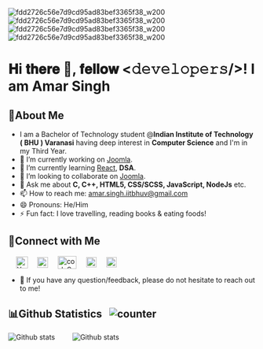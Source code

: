 ![fdd2726c56e7d9cd95ad83bef3365f38_w200](https://user-images.githubusercontent.com/88260268/174232511-9bf9f724-a2bb-4232-9b6c-dbad53c8d5d8.gif)![fdd2726c56e7d9cd95ad83bef3365f38_w200](https://user-images.githubusercontent.com/88260268/174232511-9bf9f724-a2bb-4232-9b6c-dbad53c8d5d8.gif)![fdd2726c56e7d9cd95ad83bef3365f38_w200](https://user-images.githubusercontent.com/88260268/174232511-9bf9f724-a2bb-4232-9b6c-dbad53c8d5d8.gif)![fdd2726c56e7d9cd95ad83bef3365f38_w200](https://user-images.githubusercontent.com/88260268/174232511-9bf9f724-a2bb-4232-9b6c-dbad53c8d5d8.gif)


# 𝐇i 𝐭𝐡𝐞𝐫𝐞 👋, 𝐟𝐞𝐥𝐥𝐨𝐰 <𝚍𝚎𝚟𝚎𝚕𝚘𝚙𝚎𝚛𝚜/>! I am **Amar Singh**
## 🐥**About Me**

- I am a Bachelor of Technology student @**Indian Institute of Technology ( BHU ) Varanasi** having deep interest in **Computer Science** and I'm in my Third Year.
- 🔭 I’m currently working on [Joomla](https://github.com/joomla).
- 🌱 I’m currently learning [React](https://reactjs.org/), **DSA**.
- 👯 I’m looking to collaborate on [Joomla](https://github.com/joomla).
- 💬 Ask me about **C, C++, HTML5, CSS/SCSS, JavaScript, NodeJs** etc.
- 📫 How to reach me: amar.singh.iitbhuv@gmail.com
- 😄 Pronouns: He/Him
- ⚡ Fun fact: I love travelling, reading books & eating foods!

 
## 🤝**Connect with Me**                                           
&nbsp; &nbsp; <a href="https://mail.google.com/mail/u/1/#inbox"><img align="center" src="http://fonts.gstatic.com/s/i/productlogos/gmail_round_2020q4/v1/web-96dp/logo_gmail_round_2020q4_color_2x_web_96dp.png" alt="Yu Shi | LinkedIn" height="24px" width="24px"/></a> &nbsp; &nbsp;             [<img align="center" alt="codeSTACKr | Twitter" width="22px" src="https://github.com/johan/svg-cleanups/blob/master/logos/twitter.svg" />](https://twitter.com/amar_singh17?s=20&t=Dd9tP-PMRU45oEdNJ-MOAA) &nbsp; &nbsp;             [<img align="center" alt="codeSTACKr.com" width="38px" height="26px" src="https://betanews.com/wp-content/uploads/2019/01/chrome-dark-mode.jpg" />](https://github.com/amarsingh7) &nbsp; &nbsp;
<a href="https://www.linkedin.com/in/amarsingh7/"><img align="center" src="https://raw.githubusercontent.com/yushi1007/yushi1007/main/images/linkedin.svg" alt="Yu Shi | LinkedIn" width="21px"/></a>   &nbsp; &nbsp;
<a href="https://www.instagram.com/invites/contact/?i=1padv3usjt0xx&utm_content=kijs5ww"><img align="center" src="https://raw.githubusercontent.com/yushi1007/yushi1007/main/images/instagram.svg" alt="Yu Shi | Instagram" width="21px"/></a>
<!-- <a href="https://yushi95.medium.com/"><img align="left" src="https://raw.githubusercontent.com/yushi1007/yushi1007/main/images/medium.svg" alt="Yu Shi | Medium" width="21px"/></a> -->
- 💬 If you have any question/feedback, please do not hesitate to reach out to me!


<!-- To show badges -->
<!-- ![](https://img.shields.io/badge/Code-React-informational?style=flat&logo=react&color=61DAFB) -->

## 📊Github Statistics  &nbsp; ![counter](https://enwnm8xkfql1qwk.m.pipedream.net) 

![Github stats](https://github-readme-stats.vercel.app/api?username=amarsingh7) &nbsp;&nbsp; &nbsp;&nbsp;&nbsp;&nbsp; ![Github stats](https://github-readme-stats.vercel.app/api/top-langs/?username=amarsingh7)



 
